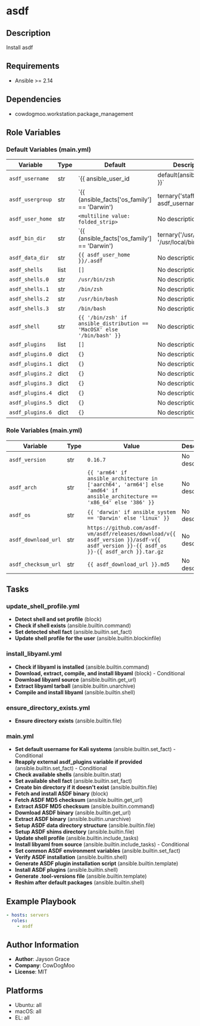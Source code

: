 <!-- DOCSIBLE START -->
# asdf

## Description

Install asdf

## Requirements

- Ansible >= 2.14

## Dependencies

- cowdogmoo.workstation.package_management

## Role Variables

### Default Variables (main.yml)

| Variable | Type | Default | Description |
|----------|------|---------|-------------|
| `asdf_username` | str | `{{ ansible_user_id | default(ansible_user) }}` | No description |
| `asdf_usergroup` | str | `{{ (ansible_facts['os_family'] == 'Darwin') | ternary('staff', asdf_username) }}` | No description |
| `asdf_user_home` | str | `<multiline value: folded_strip>` | No description |
| `asdf_bin_dir` | str | `{{ (ansible_facts['os_family'] == 'Darwin') | ternary('/usr/local/bin', '/usr/local/bin') }}` | No description |
| `asdf_data_dir` | str | `{{ asdf_user_home }}/.asdf` | No description |
| `asdf_shells` | list | `[]` | No description |
| `asdf_shells.0` | str | `/usr/bin/zsh` | No description |
| `asdf_shells.1` | str | `/bin/zsh` | No description |
| `asdf_shells.2` | str | `/usr/bin/bash` | No description |
| `asdf_shells.3` | str | `/bin/bash` | No description |
| `asdf_shell` | str | `{{ '/bin/zsh' if ansible_distribution == 'MacOSX' else '/bin/bash' }}` | No description |
| `asdf_plugins` | list | `[]` | No description |
| `asdf_plugins.0` | dict | `{}` | No description |
| `asdf_plugins.1` | dict | `{}` | No description |
| `asdf_plugins.2` | dict | `{}` | No description |
| `asdf_plugins.3` | dict | `{}` | No description |
| `asdf_plugins.4` | dict | `{}` | No description |
| `asdf_plugins.5` | dict | `{}` | No description |
| `asdf_plugins.6` | dict | `{}` | No description |

### Role Variables (main.yml)

| Variable | Type | Value | Description |
|----------|------|-------|-------------|
| `asdf_version` | str | `0.16.7` | No description |
| `asdf_arch` | str | `{{ 'arm64' if ansible_architecture in ['aarch64', 'arm64'] else 'amd64' if ansible_architecture == 'x86_64' else '386' }}` | No description |
| `asdf_os` | str | `{{ 'darwin' if ansible_system == 'Darwin' else 'linux' }}` | No description |
| `asdf_download_url` | str | `https://github.com/asdf-vm/asdf/releases/download/v{{ asdf_version }}/asdf-v{{ asdf_version }}-{{ asdf_os }}-{{ asdf_arch }}.tar.gz` | No description |
| `asdf_checksum_url` | str | `{{ asdf_download_url }}.md5` | No description |

## Tasks

### update_shell_profile.yml

- **Detect shell and set profile** (block)
- **Check if shell exists** (ansible.builtin.command)
- **Set detected shell fact** (ansible.builtin.set_fact)
- **Update shell profile for the user** (ansible.builtin.blockinfile)

### install_libyaml.yml

- **Check if libyaml is installed** (ansible.builtin.command)
- **Download, extract, compile, and install libyaml** (block) - Conditional
- **Download libyaml source** (ansible.builtin.get_url)
- **Extract libyaml tarball** (ansible.builtin.unarchive)
- **Compile and install libyaml** (ansible.builtin.shell)

### ensure_directory_exists.yml

- **Ensure directory exists** (ansible.builtin.file)

### main.yml

- **Set default username for Kali systems** (ansible.builtin.set_fact) - Conditional
- **Reapply external asdf_plugins variable if provided** (ansible.builtin.set_fact) - Conditional
- **Check available shells** (ansible.builtin.stat)
- **Set available shell fact** (ansible.builtin.set_fact)
- **Create bin directory if it doesn't exist** (ansible.builtin.file)
- **Fetch and install ASDF binary** (block)
- **Fetch ASDF MD5 checksum** (ansible.builtin.get_url)
- **Extract ASDF MD5 checksum** (ansible.builtin.command)
- **Download ASDF binary** (ansible.builtin.get_url)
- **Extract ASDF binary** (ansible.builtin.unarchive)
- **Setup ASDF data directory structure** (ansible.builtin.file)
- **Setup ASDF shims directory** (ansible.builtin.file)
- **Update shell profile** (ansible.builtin.include_tasks)
- **Install libyaml from source** (ansible.builtin.include_tasks) - Conditional
- **Set common ASDF environment variables** (ansible.builtin.set_fact)
- **Verify ASDF installation** (ansible.builtin.shell)
- **Generate ASDF plugin installation script** (ansible.builtin.template)
- **Install ASDF plugins** (ansible.builtin.shell)
- **Generate .tool-versions file** (ansible.builtin.template)
- **Reshim after default packages** (ansible.builtin.shell)

## Example Playbook

```yaml
- hosts: servers
  roles:
    - asdf
```

## Author Information

- **Author**: Jayson Grace
- **Company**: CowDogMoo
- **License**: MIT

## Platforms

- Ubuntu: all
- macOS: all
- EL: all
<!-- DOCSIBLE END -->
